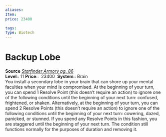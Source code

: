 ```yaml
---
aliases: 
Item:
price: 23400

tags: 
Type: Biotech
---
```


# Backup Lobe

**Source** [_Starfinder Armory pg. 86_](https://paizo.com/products/btpya1rr)  
**Level**:: 11
**Price**::  23400 
**System**:: Brain  
You install a secondary lobe in your brain that can shore up your mental faculties when your mind is compromised. At the beginning of your turn, you can spend 1 Resolve Point (this doesn’t require an action) to ignore one of the following conditions until the beginning of your next turn: confused, frightened, or shaken. Alternatively, at the beginning of your turn, you can spend 2 Resolve Points (this doesn’t require an action) to ignore one of the following conditions until the beginning of your next turn: cowering, dazed, panicked, or stunned. If you spend any Resolve Points in this fashion, you are staggered until the beginning of your next turn. The condition still functions normally for the purposes of duration and removing it.

